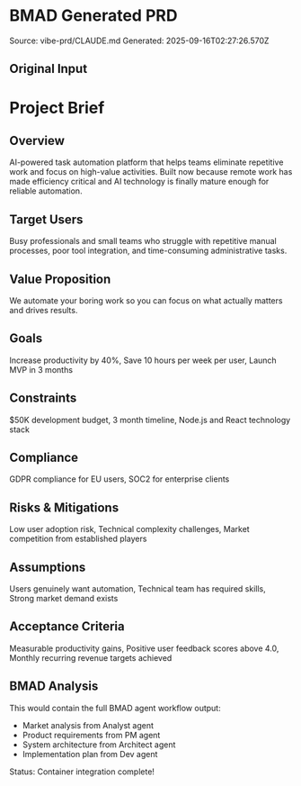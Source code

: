 # BMAD Generated PRD

Source: vibe-prd/CLAUDE.md
Generated: 2025-09-16T02:27:26.570Z

## Original Input
# Project Brief

## Overview
AI-powered task automation platform that helps teams eliminate repetitive work and focus on high-value activities. Built now because remote work has made efficiency critical and AI technology is finally mature enough for reliable automation.

## Target Users
Busy professionals and small teams who struggle with repetitive manual processes, poor tool integration, and time-consuming administrative tasks.

## Value Proposition
We automate your boring work so you can focus on what actually matters and drives results.

## Goals
Increase productivity by 40%, Save 10 hours per week per user, Launch MVP in 3 months

## Constraints
$50K development budget, 3 month timeline, Node.js and React technology stack

## Compliance
GDPR compliance for EU users, SOC2 for enterprise clients

## Risks & Mitigations
Low user adoption risk, Technical complexity challenges, Market competition from established players

## Assumptions
Users genuinely want automation, Technical team has required skills, Strong market demand exists

## Acceptance Criteria
Measurable productivity gains, Positive user feedback scores above 4.0, Monthly recurring revenue targets achieved

## BMAD Analysis
This would contain the full BMAD agent workflow output:
- Market analysis from Analyst agent
- Product requirements from PM agent
- System architecture from Architect agent
- Implementation plan from Dev agent

Status: Container integration complete!

